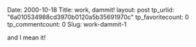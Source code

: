 Date: 2000-10-18
Title: work, dammit!
layout: post
tp_urlid: "6a010534988cd3970b0120a5b35691970c"
tp_favoritecount: 0
tp_commentcount: 0
Slug: work-dammit-1

and I mean it!<br />
<br />
